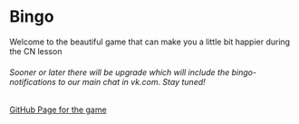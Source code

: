 # Bingo

Welcome to the beautiful game that can make you a little bit happier during the CN lesson

###### Sooner or later there will be upgrade which will include the bingo-notifications to our main chat in vk.com. Stay tuned!

[GitHub Page for the game](https://kseniadumpling.github.io/bingo)

